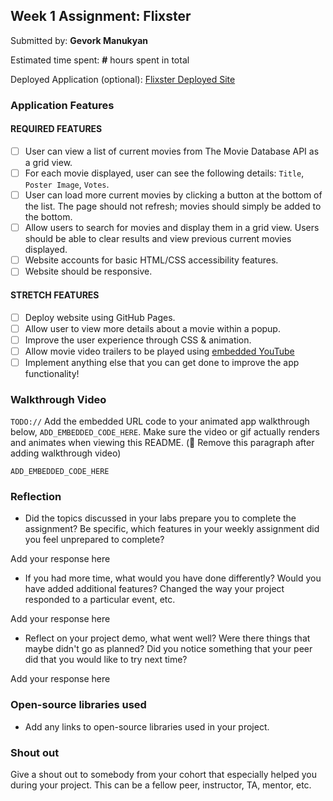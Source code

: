 ## Week 1 Assignment: Flixster

Submitted by: **Gevork Manukyan**

Estimated time spent: **#** hours spent in total

Deployed Application (optional): [Flixster Deployed Site](ADD_LINK_HERE)

### Application Features

#### REQUIRED FEATURES

- [ ] User can view a list of current movies from The Movie Database API as a grid view.
- [ ] For each movie displayed, user can see the following details: `Title`, `Poster Image`, `Votes`.
- [ ] User can load more current movies by clicking a button at the bottom of the list. The page should not refresh; movies should simply be added to the bottom.
- [ ] Allow users to search for movies and display them in a grid view. Users should be able to clear results and view previous current movies displayed.
- [ ] Website accounts for basic HTML/CSS accessibility features.
- [ ] Website should be responsive.

#### STRETCH FEATURES

- [ ] Deploy website using GitHub Pages. 
- [ ] Allow user to view more details about a movie within a popup.
- [ ] Improve the user experience through CSS & animation.
- [ ] Allow movie video trailers to be played using [embedded YouTube](https://support.google.com/youtube/answer/171780?hl=en)
- [ ] Implement anything else that you can get done to improve the app functionality!

### Walkthrough Video

`TODO://` Add the embedded URL code to your animated app walkthrough below, `ADD_EMBEDDED_CODE_HERE`. Make sure the video or gif actually renders and animates when viewing this README. (🚫 Remove this paragraph after adding walkthrough video)

`ADD_EMBEDDED_CODE_HERE`

### Reflection

* Did the topics discussed in your labs prepare you to complete the assignment? Be specific, which features in your weekly assignment did you feel unprepared to complete?

Add your response here

* If you had more time, what would you have done differently? Would you have added additional features? Changed the way your project responded to a particular event, etc.
  
Add your response here

* Reflect on your project demo, what went well? Were there things that maybe didn't go as planned? Did you notice something that your peer did that you would like to try next time?

Add your response here

### Open-source libraries used

- Add any links to open-source libraries used in your project.

### Shout out

Give a shout out to somebody from your cohort that especially helped you during your project. This can be a fellow peer, instructor, TA, mentor, etc.
